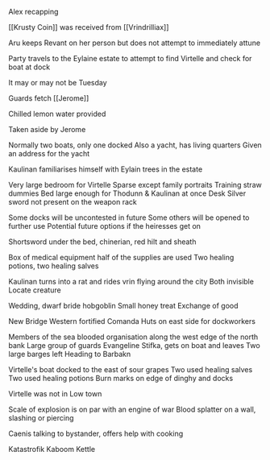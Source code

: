 
Alex recapping

[[Krusty Coin]] was received from [[Vrindrilliax]]

Aru keeps Revant on her person but does not attempt to immediately attune

Party travels to the Eylaine estate to attempt to find Virtelle and check for boat at dock

It may or may not be Tuesday


Guards fetch [[Jerome]]

Chilled lemon water provided

Taken aside by Jerome

Normally two boats, only one docked
Also a yacht, has living quarters
Given an address for the yacht 

Kaulinan familiarises himself with Eylain trees in the estate

Very large bedroom for Virtelle
Sparse except family portraits
Training straw dummies
Bed large enough for Thodunn & Kaulinan at once
Desk
Silver sword not present on the weapon rack

Some docks will be uncontested in future
Some others will be opened to further use
Potential future options if the heiresses get on

Shortsword under the bed, chinerian, red hilt and sheath

Box of medical equipment
half of the supplies are used
Two healing potions, two healing salves

Kaulinan turns into a rat and rides vrin flying around the city
Both invisible
Locate creature

Wedding,
 dwarf
 bride hobgoblin
Small honey treat
Exchange of good 


New Bridge
Western fortified
Comanda
Huts on east side for dockworkers

Members of the sea blooded organisation along the west edge of the north bank
Large group of guards
Evangeline Stifka, gets on boat and leaves
Two large barges left
Heading to Barbakn


Virtelle's boat docked to the east of sour grapes
Two used healing salves
Two used healing potions
Burn marks on edge of dinghy and docks


Virtelle was not in Low town

Scale of explosion is on par with an engine of war
Blood splatter on a wall, slashing or piercing

Caenis talking to bystander, offers help with cooking

Katastrofik Kaboom
Kettle









